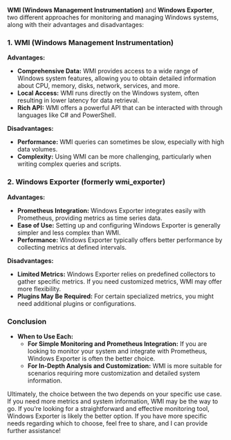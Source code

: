 **WMI (Windows Management Instrumentation)** and **Windows Exporter**, two different approaches for monitoring and managing Windows systems, along with their advantages and disadvantages:

### 1. **WMI (Windows Management Instrumentation)**

**Advantages:**

- **Comprehensive Data:** WMI provides access to a wide range of Windows system features, allowing you to obtain detailed information about CPU, memory, disks, network, services, and more.
- **Local Access:** WMI runs directly on the Windows system, often resulting in lower latency for data retrieval.
- **Rich API:** WMI offers a powerful API that can be interacted with through languages like C# and PowerShell.

**Disadvantages:**

- **Performance:** WMI queries can sometimes be slow, especially with high data volumes.
- **Complexity:** Using WMI can be more challenging, particularly when writing complex queries and scripts.

### 2. **Windows Exporter (formerly wmi_exporter)**

**Advantages:**

- **Prometheus Integration:** Windows Exporter integrates easily with Prometheus, providing metrics as time series data.
- **Ease of Use:** Setting up and configuring Windows Exporter is generally simpler and less complex than WMI.
- **Performance:** Windows Exporter typically offers better performance by collecting metrics at defined intervals.

**Disadvantages:**

- **Limited Metrics:** Windows Exporter relies on predefined collectors to gather specific metrics. If you need customized metrics, WMI may offer more flexibility.
- **Plugins May Be Required:** For certain specialized metrics, you might need additional plugins or configurations.

### Conclusion

- **When to Use Each:**
  - **For Simple Monitoring and Prometheus Integration:** If you are looking to monitor your system and integrate with Prometheus, Windows Exporter is often the better choice.
  - **For In-Depth Analysis and Customization:** WMI is more suitable for scenarios requiring more customization and detailed system information.

Ultimately, the choice between the two depends on your specific use case. If you need more metrics and system information, WMI may be the way to go. If you’re looking for a straightforward and effective monitoring tool, Windows Exporter is likely the better option. If you have more specific needs regarding which to choose, feel free to share, and I can provide further assistance!
